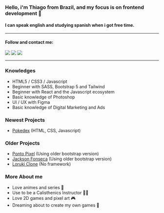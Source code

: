 ### Hello, i'm Thiago from Brazil, and my focus is on frontend development 👋

#### I can speak english and studying spanish when i got free time.
---
#### Follow and contact me:
<div>
  <a href="https://www.linkedin.com/in/thiago-silva-80484b2b/" target="_blank"><img src="https://img.shields.io/badge/-LinkedIn-%230077B5?style=for-the-badge&logo=linkedin&logoColor=white" target="_blank"></a>
  <a href = "mailto: thiagowfer@gmail.com"><img src="https://img.shields.io/badge/-Gmail-%23EA4335?style=for-the-badge&logo=gmail&logoColor=white" target="_blank"></a>
  <a href="https://instagram.com/thiagowfer" target="_blank"><img src="https://img.shields.io/badge/-Instagram-%23E4405F?style=for-the-badge&logo=instagram&logoColor=white" target="_blank"></a>
</div>

---
### Knowledges
- HTML5 / CSS3 / Javascript
- Beginner with SASS, Bootstrap 5 and Tailwind
- Beginner with React and the Javascript ecosystem
- Basic knowledge of Photoshop
- UI / UX with Figma
- Basic knowledge of Digital Marketing and Ads 

### Newest Projects
- [Pokedex](https://thiagowfer.github.io/pokedex/) (HTML, CSS, Javascript)

### Older Projects
- [Ponto Pixel](https://thiagowfer.github.io/ponto-pixel) (Using older bootstrap version)
- [Jackson Fonseca](https://thiagowfer.github.io/jackson-fonseca) (Using older bootstrap version)
- [Loruki Clone](https://ioruki.netlify.app) (No framework)

### More About me
- Love animes and series 👺
- Use to be a Calisthenics Instructor 🏋️‍♂️
- Love 2D games and pixel art 🎮
- Dreaming about to create my own games 🛌


